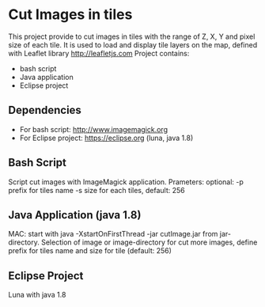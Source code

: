 Cut Images in tiles 
=============

This project provide to cut images in tiles with the range of Z, X, Y and pixel size of each tile.
It is used to load and display tile layers on the map, defined with Leaflet library <http://leafletjs.com> 
Project contains:
* bash script
* Java application
* Eclipse project

Dependencies
------------

* For bash script: http://www.imagemagick.org
* For Eclipse project: https://eclipse.org (luna, java 1.8)

Bash Script
------------
Script cut images with ImageMagick application. 
Prameters: 
optional: -p prefix for tiles name -s size for each tiles, default: 256

Java Application (java 1.8)
------------
MAC: start with java -XstartOnFirstThread -jar cutImage.jar from jar-directory.
Selection of image or image-directory for cut more images, define prefix for tiles name and size for tile (default: 256)

Eclipse Project
------------
Luna with java 1.8



